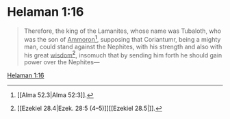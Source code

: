 # Helaman 1:16

> Therefore, the king of the Lamanites, whose name was Tubaloth, who was the son of <u>Ammoron</u>[^a], supposing that Coriantumr, being a mighty man, could stand against the Nephites, with his strength and also with his great <u>wisdom</u>[^b], insomuch that by sending him forth he should gain power over the Nephites—

[Helaman 1:16](https://www.churchofjesuschrist.org/study/scriptures/bofm/hel/1?lang=eng&id=p16#p16)


[^a]: [[Alma 52.3|Alma 52:3]].  
[^b]: [[Ezekiel 28.4|Ezek. 28:5 (4–5)]][[Ezekiel 28.5|]].  
